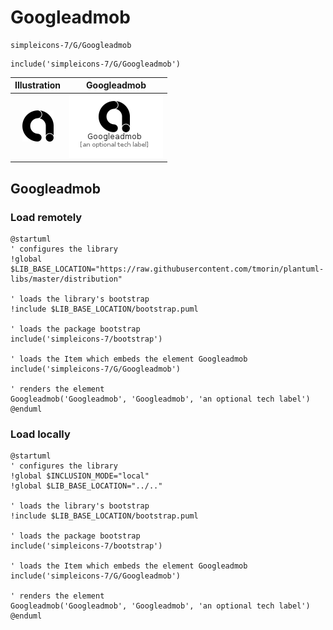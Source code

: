 # Googleadmob


```text
simpleicons-7/G/Googleadmob
```

```text
include('simpleicons-7/G/Googleadmob')
```



| Illustration | Googleadmob |
| :---: | :---: |
| ![illustration for Illustration](../../simpleicons-7/G/Googleadmob.png) | ![illustration for Googleadmob](../../simpleicons-7/G/Googleadmob.Local.png) |




## Googleadmob

### Load remotely
```plantuml
@startuml
' configures the library
!global $LIB_BASE_LOCATION="https://raw.githubusercontent.com/tmorin/plantuml-libs/master/distribution"

' loads the library's bootstrap
!include $LIB_BASE_LOCATION/bootstrap.puml

' loads the package bootstrap
include('simpleicons-7/bootstrap')

' loads the Item which embeds the element Googleadmob
include('simpleicons-7/G/Googleadmob')

' renders the element
Googleadmob('Googleadmob', 'Googleadmob', 'an optional tech label')
@enduml
```

### Load locally
```plantuml
@startuml
' configures the library
!global $INCLUSION_MODE="local"
!global $LIB_BASE_LOCATION="../.."

' loads the library's bootstrap
!include $LIB_BASE_LOCATION/bootstrap.puml

' loads the package bootstrap
include('simpleicons-7/bootstrap')

' loads the Item which embeds the element Googleadmob
include('simpleicons-7/G/Googleadmob')

' renders the element
Googleadmob('Googleadmob', 'Googleadmob', 'an optional tech label')
@enduml
```

